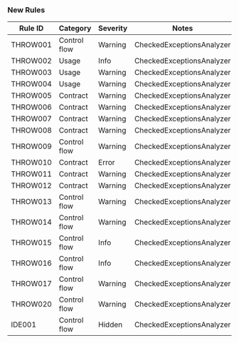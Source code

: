 
### New Rules
Rule ID | Category | Severity | Notes
--------|----------|----------|--------------------
THROW001 | Control flow | Warning  | CheckedExceptionsAnalyzer
THROW002 | Usage   | Info     | CheckedExceptionsAnalyzer
THROW003 | Usage   | Warning  | CheckedExceptionsAnalyzer
THROW004 | Usage   | Warning  | CheckedExceptionsAnalyzer
THROW005 | Contract | Warning | CheckedExceptionsAnalyzer
THROW006 | Contract | Warning | CheckedExceptionsAnalyzer
THROW007 | Contract | Warning | CheckedExceptionsAnalyzer
THROW008 | Contract | Warning | CheckedExceptionsAnalyzer
THROW009 | Control flow | Warning | CheckedExceptionsAnalyzer
THROW010 | Contract | Error | CheckedExceptionsAnalyzer
THROW011 | Contract | Warning | CheckedExceptionsAnalyzer
THROW012 | Contract | Warning | CheckedExceptionsAnalyzer
THROW013 | Control flow | Warning | CheckedExceptionsAnalyzer
THROW014 | Control flow | Warning | CheckedExceptionsAnalyzer
THROW015 | Control flow | Info | CheckedExceptionsAnalyzer
THROW016 | Control flow | Info | CheckedExceptionsAnalyzer
THROW017 | Control flow | Warning | CheckedExceptionsAnalyzer
THROW020 | Control flow | Warning | CheckedExceptionsAnalyzer
IDE001 | Control flow | Hidden | CheckedExceptionsAnalyzer

